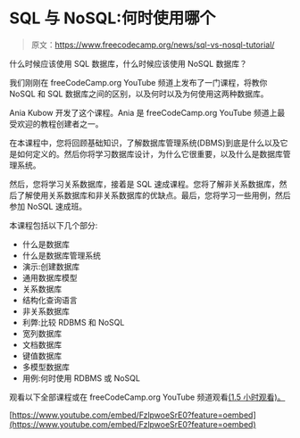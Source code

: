 # SQL 与 NoSQL:何时使用哪个

> 原文：<https://www.freecodecamp.org/news/sql-vs-nosql-tutorial/>

什么时候应该使用 SQL 数据库，什么时候应该使用 NoSQL 数据库？

我们刚刚在 freeCodeCamp.org YouTube 频道上发布了一门课程，将教你 NoSQL 和 SQL 数据库之间的区别，以及何时以及为何使用这两种数据库。

Ania Kubow 开发了这个课程。Ania 是 freeCodeCamp.org YouTube 频道上最受欢迎的教程创建者之一。

在本课程中，您将回顾基础知识，了解数据库管理系统(DBMS)到底是什么以及它是如何定义的。然后你将学习数据库设计，为什么它很重要，以及什么是数据库管理系统。

然后，您将学习关系数据库，接着是 SQL 速成课程。您将了解非关系数据库，然后了解使用关系数据库和非关系数据库的优缺点。最后，您将学习一些用例，然后参加 NoSQL 速成班。

本课程包括以下几个部分:

*   什么是数据库
*   什么是数据库管理系统
*   演示:创建数据库
*   通用数据库模型
*   关系数据库
*   结构化查询语言
*   非关系数据库
*   利弊:比较 RDBMS 和 NoSQL
*   宽列数据库
*   文档数据库
*   键值数据库
*   多模型数据库
*   用例:何时使用 RDBMS 或 NoSQL

观看以下全部课程或在 freeCodeCamp.org YouTube 频道观看[(1.5 小时观看)。](https://youtu.be/FzlpwoeSrE0)

[https://www.youtube.com/embed/FzlpwoeSrE0?feature=oembed](https://www.youtube.com/embed/FzlpwoeSrE0?feature=oembed)